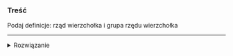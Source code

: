 ### Treść
Podaj definicje: rząd wierzchołka i grupa rzędu wierzchołka

------
<details><summary>Rozwiązanie</summary>
<p>

